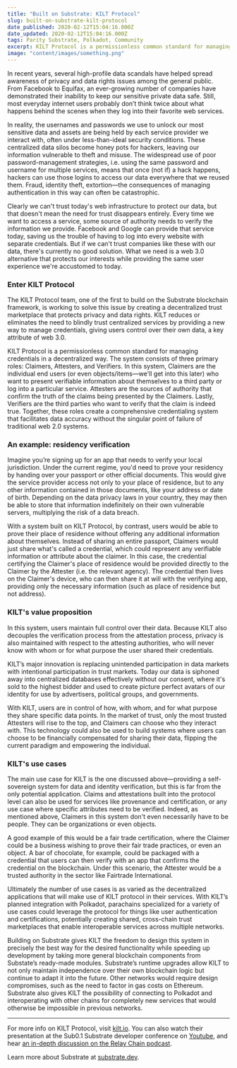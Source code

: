 ```yaml
---
title: "Built on Substrate: KILT Protocol"
slug: built-on-substrate-kilt-protocol
date_published: 2020-02-12T15:04:16.000Z
date_updated: 2020-02-12T15:04:16.000Z
tags: Parity Substrate, Polkadot, Community
excerpt: KILT Protocol is a permissionless common standard for managing credentials in a decentralized way.
image: "content/images/something.png"
---
```


In recent years, several high-profile data scandals have helped spread awareness of privacy and data rights issues among the general public. From Facebook to Equifax, an ever-growing number of companies have demonstrated their inability to keep our sensitive private data safe. Still, most everyday internet users probably don’t think twice about what happens behind the scenes when they log into their favorite web services.

In reality, the usernames and passwords we use to unlock our most sensitive data and assets are being held by each service provider we interact with, often under less-than-ideal security conditions. These centralized data silos become honey pots for hackers, leaving our information vulnerable to theft and misuse. The widespread use of poor password-management strategies, i.e. using the same password and username for multiple services, means that once (not if) a hack happens, hackers can use those logins to access our data everywhere that we reused them. Fraud, identity theft, extortion—the consequences of managing authentication in this way can often be catastrophic.

Clearly we can't trust today's web infrastructure to protect our data, but that doesn't mean the need for trust disappears entirely. Every time we want to access a service, some source of authority needs to verify the information we provide. Facebook and Google can provide that service today, saving us the trouble of having to log into every website with separate credentials. But if we can't trust companies like these with our data, there's currently no good solution. What we need is a web 3.0 alternative that protects our interests while providing the same user experience we're accustomed to today.

### Enter KILT Protocol

The KILT Protocol team, one of the first to build on the Substrate blockchain framework, is working to solve this issue by creating a decentralized trust marketplace that protects privacy and data rights. KILT reduces or eliminates the need to blindly trust centralized services by providing a new way to manage credentials, giving users control over their own data, a key attribute of web 3.0.

KILT Protocol is a permissionless common standard for managing credentials in a decentralized way. The system consists of three primary roles: Claimers, Attesters, and Verifiers. In this system, Claimers are the individual end users (or even objects/items—we'll get into this later) who want to present verifiable information about themselves to a third party or log into a particular service. Attesters are the sources of authority that confirm the truth of the claims being presented by the Claimers. Lastly, Verifiers are the third parties who want to verify that the claim is indeed true. Together, these roles create a comprehensive credentialing system that facilitates data accuracy without the singular point of failure of traditional web 2.0 systems.

### An example: residency verification

Imagine you’re signing up for an app that needs to verify your local jurisdiction. Under the current regime, you'd need to prove your residency by handing over your passport or other official documents. This would give the service provider access not only to your place of residence, but to any other information contained in those documents, like your address or date of birth. Depending on the data privacy laws in your country, they may then be able to store that information indefinitely on their own vulnerable servers, multiplying the risk of a data breach.

With a system built on KILT Protocol, by contrast, users would be able to prove their place of residence without offering any additional information about themselves. Instead of sharing an entire passport, Claimers would just share what's called a credential, which could represent any verifiable information or attribute about the claimer. In this case, the credential certifying the Claimer's place of residence would be provided directly to the Claimer by the Attester (i.e. the relevant agency). The credential then lives on the Claimer's device, who can then share it at will with the verifying app, providing only the necessary information (such as place of residence but not address).

### KILT's value proposition

In this system, users maintain full control over their data. Because KILT also decouples the verification process from the attestation process, privacy is also maintained with respect to the attesting authorities, who will never know with whom or for what purpose the user shared their credentials.

KILT’s major innovation is replacing unintended participation in data markets with intentional participation in trust markets. Today our data is siphoned away into centralized databases effectively without our consent, where it's sold to the highest bidder and used to create picture perfect avatars of our identity for use by advertisers, political groups, and governments.

With KILT, users are in control of how, with whom, and for what purpose they share specific data points. In the market of trust, only the most trusted Attesters will rise to the top, and Claimers can choose who they interact with. This technology could also be used to build systems where users can choose to be financially compensated for sharing their data, flipping the current paradigm and empowering the individual.

### KILT's use cases

The main use case for KILT is the one discussed above—providing a self-sovereign system for data and identity verification, but this is far from the only potential application. Claims and attestations built into the protocol level can also be used for services like provenance and certification, or any use case where specific attributes need to be verified. Indeed, as mentioned above, Claimers in this system don't even necessarily have to be people. They can be organizations or even objects.

A good example of this would be a fair trade certification, where the Claimer could be a business wishing to prove their fair trade practices, or even an object. A bar of chocolate, for example, could be packaged with a credential that users can then verify with an app that confirms the credential on the blockchain. Under this scenario, the Attester would be a trusted authority in the sector like Fairtrade International.

Ultimately the number of use cases is as varied as the decentralized applications that will make use of KILT protocol in their services. With KILT’s planned integration with Polkadot, parachains specialized for a variety of use cases could leverage the protocol for things like user authentication and certifications, potentially creating shared, cross-chain trust marketplaces that enable interoperable services across multiple networks.

Building on Substrate gives KILT the freedom to design this system in precisely the best way for the desired functionality while speeding up development by taking more general blockchain components from Substate’s ready-made modules. Substrate’s runtime upgrades allow KILT to not only maintain independence over their own blockchain logic but continue to adapt it into the future. Other networks would require design compromises, such as the need to factor in gas costs on Ethereum. Substrate also gives KILT the possibility of connecting to Polkadot and interoperating with other chains for completely new services that would otherwise be impossible in previous networks.

---

For more info on KILT Protocol, visit [kilt.io](https://kilt.io). You can also watch their presentation at the Sub0.1 Substrate developer conference on [Youtube](https://youtu.be/d0zF3ghAdVI), and hear [an in-depth discussion on the Relay Chain podcast](https://relaychain.fm/9-on-chain-trust-with-kilt-protocol).

Learn more about Substrate at [substrate.dev](https://substrate.dev/).